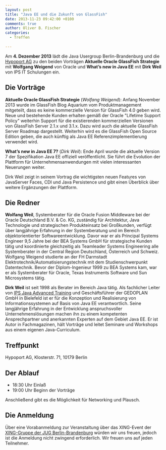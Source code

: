 ```yaml
---
layout: post
title: "Java EE und die Zukunft von GlassFish"
date: 2013-11-23 09:42:00 +0100
comments: true
author: Oliver B. Fischer
categories: 
  - Treffen
   
---
```


Am **4. Dezember 2013** lädt die Java Usergroup Berlin-Brandenburg 
und die 
[Hypoport AG](http://www.hypoport.ag) zu den beiden Vorträgen 
**Aktuelle Oracle GlassFish Strategie** mit **Wolfgang Weigend**
von Oracle und **What’s new in Java EE** mit 
**Dirk Weil** von IPS IT Schulungen ein.

<!--more-->

## Die Vorträge

**Aktuelle Oracle GlassFish Strategie** 
(*Wolfang Weigend*): Anfang November 2013 wurde im GlassFish Blog 
Aquarium vom Produktmanagement mitgeteilt, dass es keine kommerzielle
Version für GlassFish 4.0 geben wird. Neue und bestehende Kunden 
erhalten gemäß der Oracle "Lifetime Support Policy" weiterhin 
Support für die existierenden kommerziellen Versionen von 
GlassFish Server 2.1.x und 3.1.x. Dazu wird auch die aktuelle 
GlassFish Server Roadmap dargestellt. Weiterhin wird es die 
GlassFish Open Source Edition geben, die auch künftig als 
Java EE Referenzimplementierung verwendet wird.

**What’s new in Java EE 7?** (*Dirk Weil*): 
Ende April wurde die aktuelle Version 7 der Spezifikation Java EE 
offiziell veröffentlicht. Sie führt die Evolution der Plattform 
für Unternehmensanwendungen mit vielen interessanten 
Neuerungen weiter.

Dirk Weil zeigt in seinem Vortrag die wichtigsten neuen Features
von JavaServer Faces, CDI und Java Persistence und gibt einen
Überblick über weitere Ergänzungen der Plattform.


## Die Redner

**Wolfang Weil**, Systemberater für die Oracle 
Fusion Middleware bei der Oracle Deutschland B.V. & Co. KG, 
zuständig für Architektur, Java Technologie und strategischen 
Produkteinsatz bei Großkunden, verfügt über langjährige Erfahrung 
in der Systemberatung und im Bereich objektorientierter 
Softwareentwicklung. Davor war er als Principal Systems Engineer 
9,5 Jahre bei der BEA Systems GmbH für strategische Kunden tätig 
und koordinierte gleichzeitig als Teamleader Systems Engineering 
alle Systemberater in der Central Region Deutschland, Österreich 
und Schweiz. Wolfgang Weigend studierte an der FH Darmstadt 
Elektrotechnik/Automatisierungstechnik mit dem Studienschwerpunkt 
Datentechnik. Bevor der Diplom-Ingenieur 1999 zu BEA Systems kam, 
war er als Systemberater für Oracle, Texas Instruments Software 
und Sun Microsystems tätig.

**Dirk Weil** ist seit 1998 als Berater im Bereich Java tätig. 
Als fachlicher Leiter von 
[IPS Java Advanced Training](http://www.ips-it-schulungen.de/Kurse/Java/)
und 
Geschäftsführer der GEDOPLAN GmbH in Bielefeld ist er für 
die Konzeption und Realisierung von Informationssystemen auf 
Basis von Java EE verantwortlich. Seine langjährige Erfahrung 
in der Entwicklung anspruchsvoller Unternehmenslösungen machen 
ihn zu einem kompetenten Ansprechpartner und anerkannten Experten
auf dem Gebiet Java EE. Er ist Autor in Fachmagazinen, hält Vorträge
und leitet Seminare und Workshops aus einem eigenen Java-Curriculum.

## Treffpunkt 

Hypoport AG, Klosterstr. 71, 10179 Berlin

## Der Ablauf

- 18:30 Uhr Einlaß
- 19:00 Uhr Beginn der Vorträge

Anschließend gibt es die Möglichkeit für Networking und Plausch.

## Die Anmeldung

Über eine Vorabanmeldung zur Veranstaltung über das 
XING-Event der 
[XING-Gruppe der JUG Berlin-Brandenburg](https://www.xing.com/net/pri4a51a0x/jugbb/)
würden wir uns freuen, jedoch ist die Anmeldung nicht zwingend 
erforderlich. Wir freuen uns auf jeden Teilnehmer.






